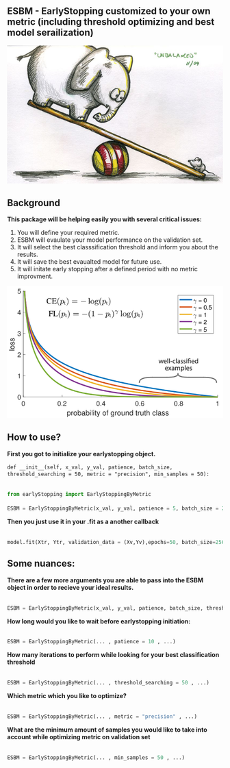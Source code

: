 ## ESBM - EarlyStopping customized to your own metric (including threshold optimizing and best model serailization)

![](https://github.com/itamargol/Focal_Loss/blob/master/imbalance.jpg)

## Background

**This package will be helping easily you with several critical issues:**

1. You will define your required metric.
2. ESBM will evaulate your model performance on the validation set.
3. It will select the best classsification threshold and inform you about the results.
4. It will save the best evaualted model for future use.
5. It will initate early stopping after a defined period with no metric improvment.


![](https://github.com/itamargol/Focal_Loss/blob/master/focal_loss.png)

## How to use?

**First you got to initialize your earlystopping object.**

                              
    def __init__(self, x_val, y_val, patience, batch_size, threshold_searching = 50, metric = "precision", min_samples = 50):

``` python

from earlyStopping import EarlyStoppingByMetric

ESBM = EarlyStoppingByMetric(x_val, y_val, patience = 5, batch_size = 256)

```     

**Then you just use it in your .fit as a another callback**

``` python

model.fit(Xtr, Ytr, validation_data = (Xv,Yv),epochs=50, batch_size=256, verbose=1,callbacks=[ESBM],shuffle=True)


```     

## Some nuances:

**There are a few more arguments you are able to pass into the ESBM object in order to recieve your ideal results.**

``` python

ESBM = EarlyStoppingByMetric(x_val, y_val, patience, batch_size, threshold_searching = 50, metric = "precision", min_samples = 50)

```    

**How long would you like to wait before earlystopping initiation:**

``` python

ESBM = EarlyStoppingByMetric(... , patience = 10 , ...)
```   

**How many iterations to perform while looking for your best classification threshold**

``` python

ESBM = EarlyStoppingByMetric(... , threshold_searching = 50 , ...)
```    


**Which metric which you like to optimize?**

``` python

ESBM = EarlyStoppingByMetric(... , metric = "precision" , ...)

```  

**What are the minimum amount of samples you would like to take into account while optimizing metric on validation set**

``` python

ESBM = EarlyStoppingByMetric(... , min_samples = 50 , ...)

```    




